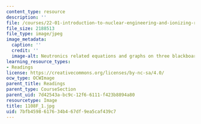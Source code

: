 ```yaml
---
content_type: resource
description: ''
file: /courses/22-01-introduction-to-nuclear-engineering-and-ionizing-radiation-fall-2016/7bfb4598617634b467df9ea5caf439c7_1108F_1.jpg
file_size: 2188513
file_type: image/jpeg
image_metadata:
  caption: ''
  credit: ''
  image-alt: Neutronics related equations and graphs on three blackboards.
learning_resource_types:
- Readings
license: https://creativecommons.org/licenses/by-nc-sa/4.0/
ocw_type: OCWImage
parent_title: Readings
parent_type: CourseSection
parent_uid: 7d42543a-bc9c-12f6-6111-f423b8894a80
resourcetype: Image
title: 1108F_1.jpg
uid: 7bfb4598-6176-34b4-67df-9ea5caf439c7
---
```

